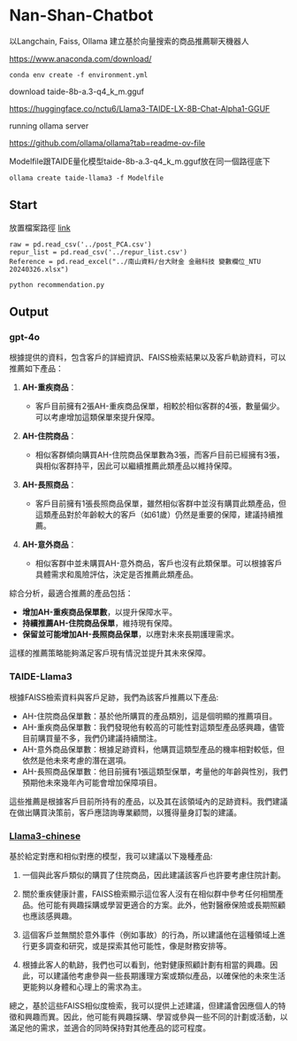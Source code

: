 # Nan-Shan-Chatbot

以Langchain, Faiss, Ollama 建立基於向量搜索的商品推薦聊天機器人


https://www.anaconda.com/download/

```conda env create -f environment.yml```

download taide-8b-a.3-q4_k_m.gguf

https://huggingface.co/nctu6/Llama3-TAIDE-LX-8B-Chat-Alpha1-GGUF

running ollama server

https://github.com/ollama/ollama?tab=readme-ov-file


Modelfile跟TAIDE量化模型taide-8b-a.3-q4_k_m.gguf放在同一個路徑底下

```ollama create taide-llama3 -f Modelfile```

## Start

放置檔案路徑
[link](https://drive.google.com/drive/folders/1O0hD32MNuYnyON4CVo6fdVhNjv-Wb_4G?usp=drive_link)
```
raw = pd.read_csv('../post_PCA.csv')
repur_list = pd.read_csv('../repur_list.csv')
Reference = pd.read_excel("../南山資料/台大財金 金融科技 變數欄位_NTU 20240326.xlsx")
```

```python recommendation.py```


## Output

### gpt-4o

根據提供的資料，包含客戶的詳細資訊、FAISS檢索結果以及客戶軌跡資料，可以推薦如下產品：

1. **AH-重疾商品**：
   - 客戶目前擁有2張AH-重疾商品保單，相較於相似客群的4張，數量偏少。可以考慮增加這類保單來提升保障。

2. **AH-住院商品**：
   - 相似客群傾向購買AH-住院商品保單數為3張，而客戶目前已經擁有3張，與相似客群持平，因此可以繼續推薦此類產品以維持保障。

3. **AH-長照商品**：
   - 客戶目前擁有1張長照商品保單，雖然相似客群中並沒有購買此類產品，但這類產品對於年齡較大的客戶（如61歲）仍然是重要的保障，建議持續推薦。

4. **AH-意外商品**：
   - 相似客群中並未購買AH-意外商品，客戶也沒有此類保單。可以根據客戶具體需求和風險評估，決定是否推薦此類產品。

綜合分析，最適合推薦的產品包括：
- **增加AH-重疾商品保單數**，以提升保障水平。
- **持續推薦AH-住院商品保單**，維持現有保障。
- **保留並可能增加AH-長照商品保單**，以應對未來長期護理需求。

這樣的推薦策略能夠滿足客戶現有情況並提升其未來保障。

### TAIDE-Llama3

根據FAISS檢索資料與客戶足跡，我們為該客戶推薦以下產品:

* AH-住院商品保單數：基於他所購買的產品類別，這是個明顯的推薦項目。
* AH-重疾商品保單數：我們發現他有較高的可能性對這類型產品感興趣，儘管目前購買量不多，我們仍建議持續關注。
* AH-意外商品保單數：根據足跡資料，他購買這類型產品的機率相對較低，但依然是他未來考慮的潛在選項。
* AH-長照商品保單數：他目前擁有1張這類型保單，考量他的年齡與性別，我們預期他未來幾年內可能會增加保障項目。

這些推薦是根據客戶目前所持有的產品，以及其在該領域內的足跡資料。我們建議在做出購買決策前，客戶應諮詢專業顧問，以獲得量身訂製的建議。

### [Llama3-chinese](https://github.com/ymcui/Chinese-LLaMA-Alpaca-3)

基於給定對應和相似對應的模型，我可以建議以下幾種產品:

1. 一個與此客戶類似的購買了住院商品，因此建議該客戶也許要考慮住院計劃。

2. 關於重疾健康計畫，FAISS檢索顯示這位客人沒有在相似群中參考任何相關產品。他可能有興趣採購或學習更適合的方案。此外，他對醫療保險或長期照顧也應該感興趣。       

3. 這個客戶並無關於意外事件（例如事故）的行為，所以建議他在這種領域上進行更多調查和研究，或是探索其他可能性，像是財務安排等。

4. 根據此客人的軌跡，我們也可以看到，他對健康照顧計劃有相當的興趣。因此，可以建議他考慮參與一些長期護理方案或類似產品，以確保他的未來生活更能夠以身體和心理上的需求為主。

總之，基於這些FAISS相似度檢索，我可以提供上述建議，但建議會因應個人的特徵和興趣而異。因此，他可能有興趣採購、學習或參與一些不同的計劃或活動，以滿足他的需求，並適合的同時保持對其他產品的認可程度。

